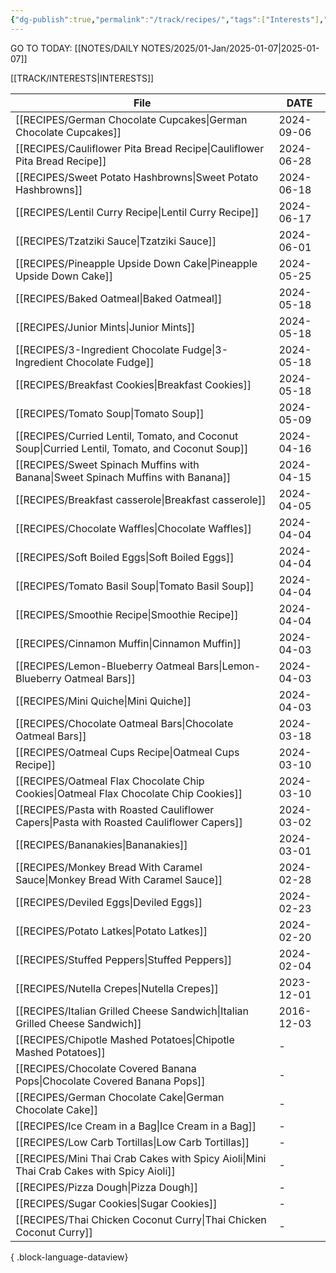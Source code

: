 ```yaml
---
{"dg-publish":true,"permalink":"/track/recipes/","tags":["Interests"],"noteIcon":"","created":"2024-02-25T15:55:00","updated":"2024-02-25 15:59"}
---
```


GO TO TODAY: [[NOTES/DAILY NOTES/2025/01-Jan/2025-01-07\|2025-01-07]]


[[TRACK/INTERESTS\|INTERESTS]]

| File                                                                                              | DATE       |
| ------------------------------------------------------------------------------------------------- | ---------- |
| [[RECIPES/German Chocolate Cupcakes\|German Chocolate Cupcakes]]                               | 2024-09-06 |
| [[RECIPES/Cauliflower Pita Bread Recipe\|Cauliflower Pita Bread Recipe]]                       | 2024-06-28 |
| [[RECIPES/Sweet Potato Hashbrowns\|Sweet Potato Hashbrowns]]                                   | 2024-06-18 |
| [[RECIPES/Lentil Curry Recipe\|Lentil Curry Recipe]]                                           | 2024-06-17 |
| [[RECIPES/Tzatziki Sauce\|Tzatziki Sauce]]                                                     | 2024-06-01 |
| [[RECIPES/Pineapple Upside Down Cake\|Pineapple Upside Down Cake]]                             | 2024-05-25 |
| [[RECIPES/Baked Oatmeal\|Baked Oatmeal]]                                                       | 2024-05-18 |
| [[RECIPES/Junior Mints\|Junior Mints]]                                                         | 2024-05-18 |
| [[RECIPES/3-Ingredient Chocolate Fudge\|3-Ingredient Chocolate Fudge]]                         | 2024-05-18 |
| [[RECIPES/Breakfast Cookies\|Breakfast Cookies]]                                               | 2024-05-18 |
| [[RECIPES/Tomato Soup\|Tomato Soup]]                                                           | 2024-05-09 |
| [[RECIPES/Curried Lentil, Tomato, and Coconut Soup\|Curried Lentil, Tomato, and Coconut Soup]] | 2024-04-16 |
| [[RECIPES/Sweet Spinach Muffins with Banana\|Sweet Spinach Muffins with Banana]]               | 2024-04-15 |
| [[RECIPES/Breakfast casserole\|Breakfast casserole]]                                           | 2024-04-05 |
| [[RECIPES/Chocolate Waffles\|Chocolate Waffles]]                                               | 2024-04-04 |
| [[RECIPES/Soft Boiled Eggs\|Soft Boiled Eggs]]                                                 | 2024-04-04 |
| [[RECIPES/Tomato Basil Soup\|Tomato Basil Soup]]                                               | 2024-04-04 |
| [[RECIPES/Smoothie Recipe\|Smoothie Recipe]]                                                   | 2024-04-04 |
| [[RECIPES/Cinnamon Muffin\|Cinnamon Muffin]]                                                   | 2024-04-03 |
| [[RECIPES/Lemon-Blueberry Oatmeal Bars\|Lemon-Blueberry Oatmeal Bars]]                         | 2024-04-03 |
| [[RECIPES/Mini Quiche\|Mini Quiche]]                                                           | 2024-04-03 |
| [[RECIPES/Chocolate Oatmeal Bars\|Chocolate Oatmeal Bars]]                                     | 2024-03-18 |
| [[RECIPES/Oatmeal Cups Recipe\|Oatmeal Cups Recipe]]                                           | 2024-03-10 |
| [[RECIPES/Oatmeal Flax Chocolate Chip Cookies\|Oatmeal Flax Chocolate Chip Cookies]]           | 2024-03-10 |
| [[RECIPES/Pasta with Roasted Cauliflower Capers\|Pasta with Roasted Cauliflower Capers]]       | 2024-03-02 |
| [[RECIPES/Bananakies\|Bananakies]]                                                             | 2024-03-01 |
| [[RECIPES/Monkey Bread With Caramel Sauce\|Monkey Bread With Caramel Sauce]]                   | 2024-02-28 |
| [[RECIPES/Deviled Eggs\|Deviled Eggs]]                                                         | 2024-02-23 |
| [[RECIPES/Potato Latkes\|Potato Latkes]]                                                       | 2024-02-20 |
| [[RECIPES/Stuffed Peppers\|Stuffed Peppers]]                                                   | 2024-02-04 |
| [[RECIPES/Nutella Crepes\|Nutella Crepes]]                                                     | 2023-12-01 |
| [[RECIPES/Italian Grilled Cheese Sandwich\|Italian Grilled Cheese Sandwich]]                   | 2016-12-03 |
| [[RECIPES/Chipotle Mashed Potatoes\|Chipotle Mashed Potatoes]]                                 | \-         |
| [[RECIPES/Chocolate Covered Banana Pops\|Chocolate Covered Banana Pops]]                       | \-         |
| [[RECIPES/German Chocolate Cake\|German Chocolate Cake]]                                       | \-         |
| [[RECIPES/Ice Cream in a Bag\|Ice Cream in a Bag]]                                             | \-         |
| [[RECIPES/Low Carb Tortillas\|Low Carb Tortillas]]                                             | \-         |
| [[RECIPES/Mini Thai Crab Cakes with Spicy Aioli\|Mini Thai Crab Cakes with Spicy Aioli]]       | \-         |
| [[RECIPES/Pizza Dough\|Pizza Dough]]                                                           | \-         |
| [[RECIPES/Sugar Cookies\|Sugar Cookies]]                                                       | \-         |
| [[RECIPES/Thai Chicken Coconut Curry\|Thai Chicken Coconut Curry]]                             | \-         |

{ .block-language-dataview}


